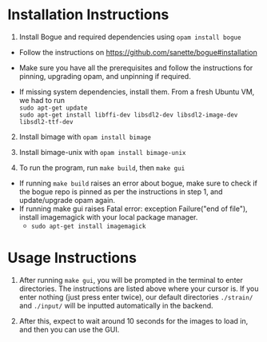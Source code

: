# Installation Instructions

1. Install Bogue and required dependencies using `opam install bogue`

  - Follow the instructions on https://github.com/sanette/bogue#installation 

  - Make sure you have all the prerequisites and follow the instructions for pinning, upgrading opam, and unpinning if required.

  - If missing system dependencies, install them. From a fresh Ubuntu VM, we had to run <br />
  `sudo apt-get update` <br />
  `sudo apt-get install libffi-dev libsdl2-dev libsdl2-image-dev libsdl2-ttf-dev`<br />

2. Install bimage with `opam install bimage`

3. Install bimage-unix with `opam install bimage-unix`

4. To run the program, run `make build`, then `make gui`
  - If running `make build` raises an error about bogue, make sure to check if the bogue repo is pinned as per the instructions in step 1, and update/upgrade opam again.
  - If running make gui raises Fatal error: exception Failure("end of file"), install imagemagick with your local package manager.
    - `sudo apt-get install imagemagick`


# Usage Instructions

1. After running `make gui`, you will be prompted in the terminal to enter directories. The instructions are listed above where your cursor is. If you enter nothing (just press enter twice), our default directories `./strain/` and `./input/` will be inputted automatically in the backend.

2. After this, expect to wait around 10 seconds for the images to load in, and then you can use the GUI.